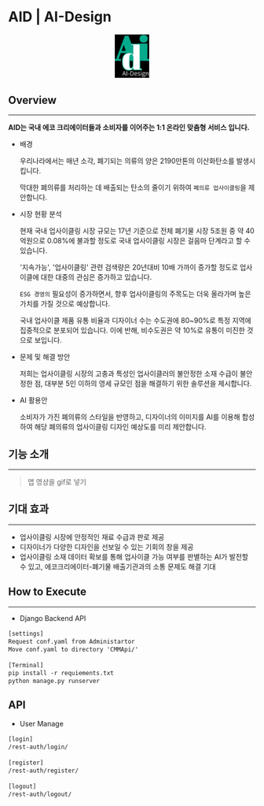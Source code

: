 # AID | AI-Design

<div>
    <p align = "center">
	    <img width = "70" src = "./readmeimg/logo.png">
    </p>
</div>

## Overview
---
<b>AID는 국내 에코 크리에이터들과 소비자를 이어주는 1:1 온라인 맞춤형 서비스 입니다.</b>
- 배경

    우리나라에서는 매년 소각, 폐기되는 의류의 양은 2190만톤의 이산화탄소를 발생시킵니다.

    막대한 폐의류를 처리하는 데 배출되는 탄소의 줄이기 위하여 `폐의류 업사이클링`을 제안합니다.

- 시장 현황 분석

    현재 국내 업사이클링 시장 규모는 17년 기준으로 전체 폐기물 시장 5조원 중 약 40억원으로 0.08%에 불과할 정도로 국내 업사이클링 시장은 걸음마 단계라고 할 수 있습니다.

    '지속가능', '업사이클링' 관련 검색량은 20년대비 10배 가까이 증가할 정도로 업사이클에 대한 대중의 관심은 증가하고 있습니다.

    `ESG 경영의` 필요성이 증가하면서, 향후 업사이클링의 주목도는 더욱 올라가며 높은 가치를 가질 것으로 예상합니다.

    국내 업사이클 제품 유통 비율과 디자이너 수는 수도권에 80~90%로 특정 지역에 집중적으로 분포되어 있습니다. 이에 반해, 비수도권은 약 10%로 유통이 미진한 것으로 보입니다.

- 문제 및 해결 방안

    저희는 업사이클링 시장의 고충과 특성인 업사이클러의 불안정한 소재 수급이 불안정한 점, 대부분 5인 이하의 영세 규모인 점을 해결하기 위한 솔루션을 제시합니다.    

- AI 활용안

    소비자가 가진 폐의류의 스타일을 반영하고, 디자이너의 이미지를 AI를 이용해 합성하여 해당 폐의류의 업사이클링 디자인 예상도를 미리 제안합니다.

## 기능 소개
---
>앱 영상을 gif로 넣기
## 기대 효과
---
- 업사이클링 시장에 안정적인 재료 수급과 판로 제공
- 디자이너가 다양한 디자인을 선보일 수 있는 기회의 창을 제공
- 업사이클링 소재 데이터 확보를 통해 업사이클 가능 여부를 판별하는 AI가 발전할 수 있고, 에코크리에이터-폐기물 배출기관과의 소통 문제도 해결 기대

## How to Execute
---
- Django Backend API
```
[settings]
Request conf.yaml from Administartor
Move conf.yaml to directory 'CMMApi/'

[Terminal]
pip install -r requiements.txt
python manage.py runserver
```

## API
- User Manage
```
[login]
/rest-auth/login/

[register]
/rest-auth/register/

[logout]
/rest-auth/logout/
```

